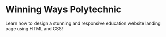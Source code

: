 # Winning Ways Polytechnic
Learn how to design a stunning and responsive education website landing page using HTML and CSS!

